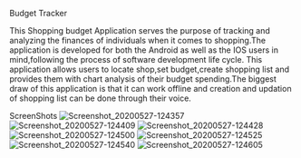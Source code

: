 

Budget Tracker


This Shopping budget Application serves the purpose of tracking and analyzing the finances of individuals when it comes to shopping.The application is developed for both the Android as well as the IOS users in mind,following the process of software development life cycle.
This application allows users to locate shop,set budget,create shopping list and provides them with chart analysis of their budget spending.The biggest draw of this  application is that it can work offline and creation and updation of shopping list can be done through their voice. 

ScreenShots
![Screenshot_20200527-124357](https://user-images.githubusercontent.com/47146838/101475960-09995c80-3973-11eb-9706-87cc7f5a9644.png)
![Screenshot_20200527-124409](https://user-images.githubusercontent.com/47146838/101475964-0a31f300-3973-11eb-93cb-1429bfd93416.png)
![Screenshot_20200527-124428](https://user-images.githubusercontent.com/47146838/101475970-0c944d00-3973-11eb-8691-53f07cf1afef.png)
![Screenshot_20200527-124500](https://user-images.githubusercontent.com/47146838/101475945-03a37b80-3973-11eb-9c82-46d5bef1831e.png)
![Screenshot_20200527-124525](https://user-images.githubusercontent.com/47146838/101475949-056d3f00-3973-11eb-84d1-f03f251f8096.png)
![Screenshot_20200527-124540](https://user-images.githubusercontent.com/47146838/101475952-0605d580-3973-11eb-9ccb-b91d41454434.png)
![Screenshot_20200527-124605](https://user-images.githubusercontent.com/47146838/101475954-069e6c00-3973-11eb-940e-19ea0095b3e0.png)




